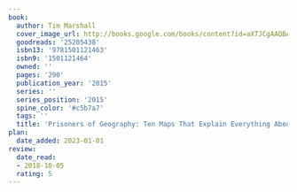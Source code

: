 ```yaml
---
book:
  author: Tim Marshall
  cover_image_url: http://books.google.com/books/content?id=aXTJCgAAQBAJ&printsec=frontcover&img=1&zoom=1&edge=curl&source=gbs_api
  goodreads: '25205438'
  isbn13: '9781501121463'
  isbn9: '1501121464'
  owned: ''
  pages: '290'
  publication_year: '2015'
  series: ''
  series_position: '2015'
  spine_color: '#c5b7a7'
  tags: ''
  title: 'Prisoners of Geography: Ten Maps That Explain Everything About the World'
plan:
  date_added: 2023-01-01
review:
  date_read:
  - 2018-10-05
  rating: 5
---
```

